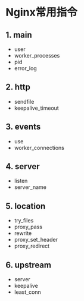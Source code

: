 # Nginx常用指令

## 1. main

* user
* worker_processes
* pid 
* error_log

## 2. http

* sendfile
* keepalive_timeout

## 3. events

* use
* worker_connections

## 4. server

* listen
* server_name

## 5. location

* try_files
* proxy_pass
* rewrite
* proxy_set_header
* proxy_redirect


## 6. upstream

* server
* keepalive
* least_conn